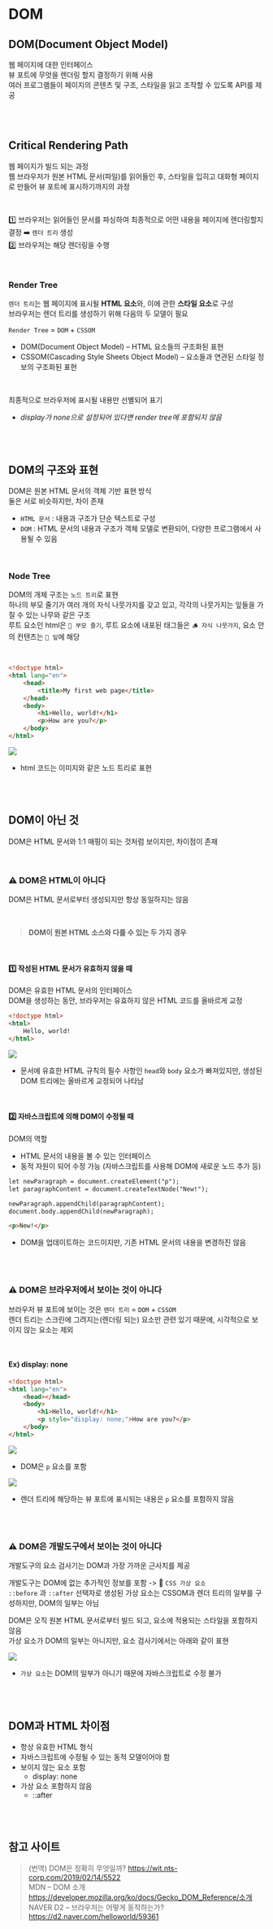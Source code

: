 # DOM

## DOM(Document Object Model)

웹 페이지에 대한 인터페이스    
뷰 포트에 무엇을 렌더링 할지 결정하기 위해 사용  
여러 프로그램들이 페이지의 콘텐츠 및 구조, 스타일을 읽고 조작할 수 있도록 API를 제공

<br><br>

## Critical Rendering Path

웹 페이지가 빌드 되는 과정  
웹 브라우저가 원본 HTML 문서(파일)를 읽어들인 후, 스타일을 입히고 대화형 페이지로 만들어 뷰 포트에 표시하기까지의 과정

<br>

1️⃣ 브라우저는 읽어들인 문서를 파싱하여 최종적으로 어떤 내용을 페이지에 렌더링할지 결정 ➡️ `렌더 트리` 생성   
2️⃣ 브라우저는 해당 렌더링을 수행

<br>

### Render Tree

`렌더 트리`는 웹 페이지에 표시될 **HTML 요소**와, 이에 관한 **스타일 요소**로 구성  
브라우저는 렌더 트리를 생성하기 위해 다음의 두 모델이 필요

`Render Tree` = `DOM` + `CSSOM`

* DOM(Document Object Model) – HTML 요소들의 구조화된 표현
* CSSOM(Cascading Style Sheets Object Model) – 요소들과 연관된 스타일 정보의 구조화된 표현

<br>

최종적으로 브라우저에 표시될 내용만 선별되어 표기

* <em> display가 none으로 설정되어 있다면 render tree에 포함되지 않음 </em>

<br><br>

## DOM의 구조와 표현 

DOM은 원본 HTML 문서의 객체 기반 표현 방식  
둘은 서로 비슷하지만, 차이 존재

* `HTML 문서` : 내용과 구조가 단순 텍스트로 구성
* `DOM` : HTML 문서의 내용과 구조가 객체 모델로 변환되어, 다양한 프로그램에서 사용될 수 있음

<br>

### Node Tree

DOM의 개체 구조는 `노드 트리`로 표현  
하나의 부모 줄기가 여러 개의 자식 나뭇가지를 갖고 있고, 각각의 나뭇가지는 잎들을 가질 수 있는 나무와 같은 구조  
루트 요소인 html은 `🌳 부모 줄기`, 루트 요소에 내포된 태그들은 `🪵 자식 나뭇가지`, 요소 안의 컨텐츠는 `🍃 잎`에 해당

<br>

```html
<!doctype html>
<html lang="en">
    <head>
        <title>My first web page</title>
    </head>
    <body>
        <h1>Hello, world!</h1>
        <p>How are you?</p>
    </body>
</html>
```

![](../Images/DOM_nodeTree.png)

* html 코드는 이미지와 같은 노드 트리로 표현

<br><br>

## DOM이 아닌 것 

DOM은 HTML 문서와 1:1 매핑이 되는 것처럼 보이지만, 차이점이 존재  

<br>

### ⚠️ DOM은 HTML이 아니다   
DOM은 HTML 문서로부터 생성되지만 항상 동일하지는 않음

<br>

> **DOM이 원본 HTML 소스와 다를 수 있는 두 가지 경우**

<br>

#### 1️⃣ 작성된 HTML 문서가 유효하지 않을 때

DOM은 유효한 HTML 문서의 인터페이스  
DOM을 생성하는 동안, 브라우저는 유효하지 않은 HTML 코드를 올바르게 교정  

```html
<!doctype html>
<html>
    Hello, world!
</html>
```

![](../Images/DOM_case1.png)

* 문서에 유효한 HTML 규칙의 필수 사항인 `head`와 `body` 요소가 빠져있지만, 생성된 DOM 트리에는 올바르게 교정되어 나타남

<br>

#### 2️⃣ 자바스크립트에 의해 DOM이 수정될 때  

DOM의 역할
* HTML 문서의 내용을 볼 수 있는 인터페이스
* 동적 자원이 되어 수정 가능 (자바스크립트를 사용해 DOM에 새로운 노드 추가 등)

```html
let newParagraph = document.createElement("p");
let paragraphContent = document.createTextNode("New!");

newParagraph.appendChild(paragraphContent);
document.body.appendChild(newParagraph);

<p>New!</p>
```

* DOM을 업데이트하는 코드이지만, 기존 HTML 문서의 내용을 변경하진 않음

<br><br> 

### ⚠️ DOM은 브라우저에서 보이는 것이 아니다

브라우저 뷰 포트에 보이는 것은 `렌더 트리` = `DOM` + `CSSOM`    
렌더 트리는 스크린에 그려지는(렌더링 되는) 요소만 관련 있기 때문에, 시각적으로 보이지 않는 요소는 제외

<br>

#### Ex) display: none

```html
<!doctype html>
<html lang="en">
    <head></head>
    <body>
        <h1>Hello, world!</h1>
        <p style="display: none;">How are you?</p>
    </body>
</html>
```
![](../Images/DOM_case2-1.png)

* DOM은 `p` 요소를 포함


![](../Images/DOM_case2-2.png)

* 렌더 트리에 해당하는 뷰 포트에 표시되는 내용은 `p` 요소를 포함하지 않음

<br><br> 

### ⚠️ DOM은 개발도구에서 보이는 것이 아니다  

개발도구의 요소 검사기는 DOM과 가장 가까운 근사치를 제공  

개발도구는 DOM에 없는 추가적인 정보를 포함 -> 🔎 `CSS 가상 요소`   
`::before` 과 `::after` 선택자로 생성된 가상 요소는 CSSOM과 렌더 트리의 일부를 구성하지만, DOM의 일부는 아님   

DOM은 오직 원본 HTML 문서로부터 빌드 되고, 요소에 적용되는 스타일을 포함하지 않음  
가상 요소가 DOM의 일부는 아니지만, 요소 검사기에서는 아래와 같이 표현  

![](../Images/DOM_case3.png)

* `가상 요소`는 DOM의 일부가 아니기 때문에 자바스크립트로 수정 불가

<br><br>

## DOM과 HTML 차이점

* 항상 유효한 HTML 형식
* 자바스크립트에 수정될 수 있는 동적 모델이어야 함
* 보이지 않는 요소 포함
    * display: none
* 가상 요소 포함하지 않음
    * ::after

<br><br>

## 참고 사이트

> (번역) DOM은 정확히 무엇일까? https://wit.nts-corp.com/2019/02/14/5522   
> MDN – DOM 소개 https://developer.mozilla.org/ko/docs/Gecko_DOM_Reference/소개  
> NAVER D2 – 브라우저는 어떻게 동작하는가? https://d2.naver.com/helloworld/59361
